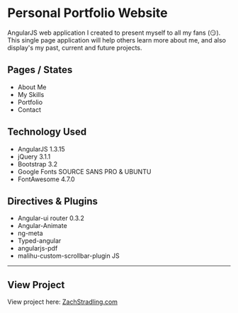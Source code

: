 # Personal Portfolio Website

AngularJS web application I created to present myself to all my fans (:smirk:). This single page application will help others learn more about me, and also display's my past, current and future projects.

## Pages / States
- About Me
- My Skills
- Portfolio
- Contact

## Technology Used
- AngularJS 1.3.15
- jQuery 3.1.1
- Bootstrap 3.2
- Google Fonts SOURCE SANS PRO & UBUNTU
- FontAwesome 4.7.0 

## Directives & Plugins
- Angular-ui router 0.3.2
- Angular-Animate
- ng-meta
- Typed-angular
- angularjs-pdf
- malihu-custom-scrollbar-plugin JS

***
## View Project
View project here: [ZachStradling.com](https://www.zachstradling.com) 